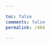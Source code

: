 ```yaml
---

toc: false
comments: false
permalink: /404

---
```


<script src="//cdnjs.cloudflare.com/ajax/libs/pixi.js/4.5.5/pixi.min.js"></script>
<div id="yun"></div>
<script>
!function(){for(var o=0,t=["ms","moz","webkit","o"],i=0;i<t.length&&!window.requestAnimationFrame;++i)window.requestAnimationFrame=window[t[i]+"RequestAnimationFrame"],window.cancelAnimationFrame=window[t[i]+"CancelAnimationFrame"]||window[t[i]+"CancelRequestAnimationFrame"];window.requestAnimationFrame||(window.requestAnimationFrame=function(t,i){var e=(new Date).getTime(),n=Math.max(0,16-(e-o)),a=window.setTimeout(function(){t(e+n)},n);return o=e+n,a}),window.cancelAnimationFrame||(window.cancelAnimationFrame=function(t){clearTimeout(t)})}();var Math2={random:function(t,i){return Math.random()*(i-t)+t},map:function(t,i,e,n,a){return(t-i)/(e-i)*(a-n)+n},randomPlusMinus:function(t){return t=t||.5,Math.random()>t?-1:1},randomInt:function(t,i){return i+=1,Math.floor(Math.random()*(i-t)+t)},randomBool:function(t){return t=t||.5,Math.random()<t},degToRad:function(t){return rad=t*Math.PI/180,rad},radToDeg:function(t){return deg=180/(Math.PI*t),deg},rgbToHex:function(t){function i(t){return("0"+parseInt(t).toString(16)).slice(-2)}return(i((t=t.match(/^rgb\((\d+),\s*(\d+),\s*(\d+)\)$/))[1])+i(t[2])+i(t[3])).toUpperCase()},distance:function(t,i,e,n){return Math.sqrt((e-t)*(e-t)+(n-i)*(n-i))}},mousePos={x:0,y:0},options={width:800,height:400,keyword:"404",density:8,densityText:2,minDist:20},canvas=document.createElement("canvas");canvas.width=options.width,canvas.height=options.height,canvas.style.width=options.width/2,canvas.style.height=options.height/2;var renderer=new PIXI.autoDetectRenderer(options.width,options.height,{transparent:!0}),stage=new PIXI.Container("0X000000",!0);renderer.view.style["touch-action"]="auto",document.getElementById("yun").appendChild(renderer.view);var imageData=!(renderer.view.id="notFound"),particles=[];function init(){positionParticles(),positionText()}function positionParticles(){var t=document.createElement("canvas");t.width=500,t.height=350;var i=t.getContext("2d");i.fillStyle="#000000",i.font="300px 'Arial', sans-serif",i.fillText(options.keyword,0,250);var e=i.getImageData(0,0,350,500);data=e.data;for(var n=0;n<e.height;n+=options.density)for(var a=0;a<e.width;a+=options.density)if(255==data[a*(4*e.width)+4*n-1]){var o=particle();o.setPosition(n,a),particles.push(o),stage.addChild(o)}}function positionText(){var t=document.createElement("canvas");t.width=400,t.height=120;var i=t.getContext("2d");i.fillStyle="#000000",i.font="80px 'Arial', sans-serif",i.fillText("Not Found",0,80);var e=i.getImageData(0,0,400,400);data=e.data;for(var n=0;n<e.height;n+=options.densityText)for(var a=0;a<e.width;a+=options.densityText)if(255==data[a*(4*e.width)+4*n-1]){var o=particle(!0);o.setPosition(n,a),particles.push(o),stage.addChild(o)}}function particle(t){var i;return $this=new PIXI.Graphics,1==t&&($this.text=!0),$this.beginFill(6081013),$this.radius=i=$this.text?3.5*Math.random():10.5*Math.random(),$this.drawCircle(0,0,i),$this.size=this.radius,$this.x=-this.width,$this.y=-this.height,$this.free=!1,$this.timer=Math2.randomInt(0,100),$this.v=Math2.randomPlusMinus()*Math2.random(.5,1),$this.hovered=!1,$this.alpha=Math2.randomInt(10,100)/100,$this.vy=parseInt(10*Math.random())/2-5,$this.vx=-4+parseInt(8*Math.random()),$this.setPosition=function(t,i){$this.text?($this.x=t+(options.width/2-180),$this.y=i+(options.height/2+100)):($this.x=t+(options.width/2-250),$this.y=i+(options.height/2-175))},$this}function update(){for(renderer.render(stage),i=0;i<particles.length;i++){var t=particles[i];mousePos.x>t.x&&mousePos.x<t.x+t.size&&mousePos.y>t.y&&mousePos.y<t.y+t.size&&(t.hovered=!0),t.scale.x=t.scale.y=scale=Math.max(Math.min(2.5-Math2.distance(t.x,t.y,mousePos.x,mousePos.y)/160,160),1),t.x=t.x+.2*Math.sin(.15*t.timer),t.y=t.y+.2*Math.cos(.15*t.timer),t.timer=t.timer+t.v}window.requestAnimationFrame(update)}init(),update()
</script>

